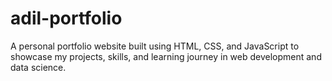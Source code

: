 # adil-portfolio
A personal portfolio website built using HTML, CSS, and JavaScript to showcase my projects, skills, and learning journey in web development and data science.
